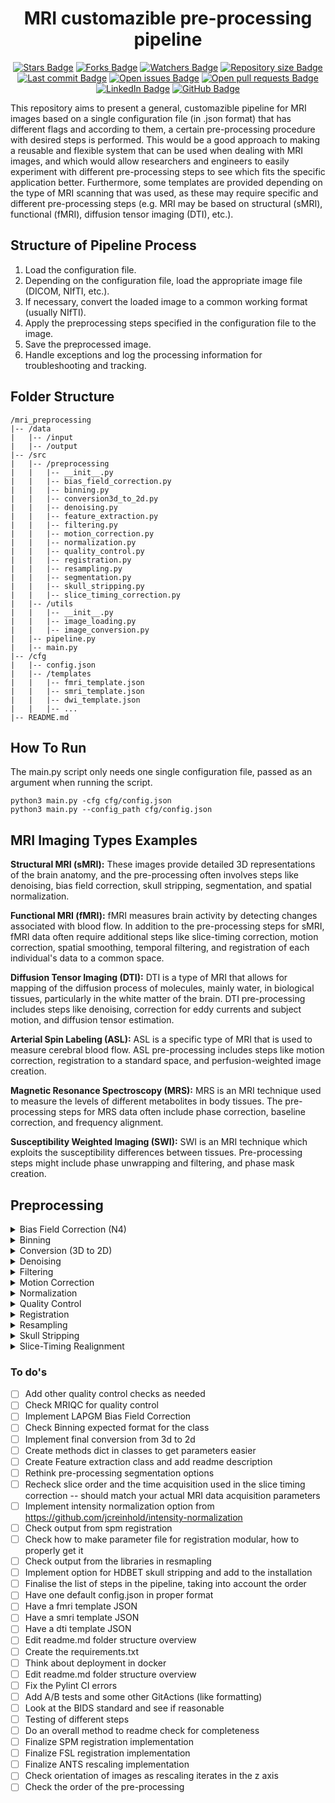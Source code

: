 <h1 align="center"> MRI customazible pre-processing pipeline </h1>
<div align="center">
<a href="https://github.com/jc-cp/mri-preprocessing" target="_blank"><img src="https://img.shields.io/github/stars/jc-cp/mri-preprocessing?style=social" alt="Stars Badge"/></a>
<a href="https://github.com/jc-cp/mri-preprocessing/fork" target="_blank"><img src="https://img.shields.io/github/forks/jc-cp/mri-preprocessing?style=social" alt="Forks Badge"/></a>
<a href="https://github.com/jc-cp/mri-preprocessing/stargazers" target="_blank"><img src="https://img.shields.io/github/watchers/jc-cp/mri-preprocessing?style=social" alt="Watchers Badge"/></a>
<a href="https://github.com/jc-cp/mri-preprocessing" target="_blank"><img src="https://img.shields.io/github/repo-size/jc-cp/mri-preprocessing" alt="Repository size Badge"/></a>
<a href="https://github.com/jc-cp/mri-preprocessing/commits/" target="_blank"><img src="https://img.shields.io/github/last-commit/jc-cp/mri-preprocessing" alt="Last commit Badge"/></a>
<a href="https://github.com/jc-cp/mri-preprocessing/issues" target="_blank"><img src="https://img.shields.io/github/issues/jc-cp/mri-preprocessing" alt="Open issues Badge"/></a>
<a href="https://github.com/jc-cp/mri-preprocessing/pulls" target="_blank"><img src="https://img.shields.io/github/issues-pr/jc-cp/mri-preprocessing" alt="Open pull requests Badge"/></a>
<br>
<a href="https://www.linkedin.com/in/juan-carlos-climent-pardo/" target="_blank"><img src="https://img.shields.io/badge/LinkedIn-blue?style=flat&logo=linkedin&color=blue" alt="LinkedIn Badge"/></a>
<a href="https://github.com/jc-cp" target="_blank"><img src="https://img.shields.io/badge/GitHub-black?style=flat&logo=github&color=black" alt="GitHub Badge"/></a>
</div>


This repository aims to present a general, customazible pipeline for MRI images based on a single configuration file (in .json format) that has different flags and according to them, a certain pre-processing procedure with desired steps is performed. This would be a good approach to making a reusable and flexible system that can be used when dealing with MRI images, and which would allow researchers and engineers to easily experiment with different pre-processing steps to see which fits the specific application better. Furthermore, some templates are provided depending on the type of MRI scanning that was used, as these may require specific and different pre-processing steps (e.g. MRI may be based on structural (sMRI), functional (fMRI), diffusion tensor imaging (DTI), etc.).

## Structure of Pipeline Process
1. Load the configuration file. 
2. Depending on the configuration file, load the appropriate image file (DICOM, NIfTI, etc.). 
3. If necessary, convert the loaded image to a common working format (usually NIfTI). 
4. Apply the preprocessing steps specified in the configuration file to the image. 
5. Save the preprocessed image. 
6. Handle exceptions and log the processing information for troubleshooting and tracking.

## Folder Structure
```
/mri_preprocessing 
|-- /data
|   |-- /input
|   |-- /output
|-- /src
|   |-- /preprocessing
|   |   |-- __init__.py
|   |   |-- bias_field_correction.py
|   |   |-- binning.py
|   |   |-- conversion3d_to_2d.py
|   |   |-- denoising.py
|   |   |-- feature_extraction.py
|   |   |-- filtering.py
|   |   |-- motion_correction.py
|   |   |-- normalization.py
|   |   |-- quality_control.py
|   |   |-- registration.py
|   |   |-- resampling.py
|   |   |-- segmentation.py
|   |   |-- skull_stripping.py
|   |   |-- slice_timing_correction.py
|   |-- /utils
|   |   |-- __init__.py
|   |   |-- image_loading.py
|   |   |-- image_conversion.py
|   |-- pipeline.py
|   |-- main.py
|-- /cfg
|   |-- config.json
|   |-- /templates
|   |   |-- fmri_template.json
|   |   |-- smri_template.json
|   |   |-- dwi_template.json
|   |   |-- ...
|-- README.md
```

## How To Run
The main.py script only needs one single configuration file, passed as an argument when running the script.
```
python3 main.py -cfg cfg/config.json
python3 main.py --config_path cfg/config.json
```

## MRI Imaging Types Examples
**Structural MRI (sMRI):** These images provide detailed 3D representations of the brain anatomy, and the pre-processing often involves steps like denoising, bias field correction, skull stripping, segmentation, and spatial normalization.

**Functional MRI (fMRI):** fMRI measures brain activity by detecting changes associated with blood flow. In addition to the pre-processing steps for sMRI, fMRI data often require additional steps like slice-timing correction, motion correction, spatial smoothing, temporal filtering, and registration of each individual's data to a common space.

**Diffusion Tensor Imaging (DTI):** DTI is a type of MRI that allows for mapping of the diffusion process of molecules, mainly water, in biological tissues, particularly in the white matter of the brain. DTI pre-processing includes steps like denoising, correction for eddy currents and subject motion, and diffusion tensor estimation.

**Arterial Spin Labeling (ASL):** ASL is a specific type of MRI that is used to measure cerebral blood flow. ASL pre-processing includes steps like motion correction, registration to a standard space, and perfusion-weighted image creation.

**Magnetic Resonance Spectroscopy (MRS):** MRS is an MRI technique used to measure the levels of different metabolites in body tissues. The pre-processing steps for MRS data often include phase correction, baseline correction, and frequency alignment.

**Susceptibility Weighted Imaging (SWI):** SWI is an MRI technique which exploits the susceptibility differences between tissues. Pre-processing steps might include phase unwrapping and filtering, and phase mask creation.

## Preprocessing

<details>
<summary>Bias Field Correction (N4)</summary>
N4 bias field correction is a key preprocessing step for improving the quality of MRI images. It compensates for the intensity inhomogeneities, or bias field, which are inherent in MRI images due to variations in the sensitivity of the radio frequency coils and other factors. This variation can distort the intensity values of the voxels, making subsequent image analysis tasks challenging. The presented implementation methods include:

    1. An SITK variant, which is great but tends to be a little slow
    2. An LapGM implementation

</details>

<details>
<summary>Binning</summary>
Usually refers to the process of reducing the number of levels in an image or signal. This can often be thought of as a type of quantization. For instance, if you have an image with a bit depth of 16 (meaning there are 65,536 possible levels for each pixel), you might reduce this to 8 bits (256 levels) or less. Some common binning strategies include:

    Fixed-Width Binning: The range of the data is divided into a set of equally spaced bins. Each bin has the same width. This is the most common binning strategy and is typically used when the data is uniformly distributed.

    Adaptive Binning: The bin widths are not constant and are determined based on the data. This strategy is often used when the data has a skewed distribution. There are various methods for determining the bin widths, such as Freedman-Diaconis rule or Scott's rule.

    Quantile Binning: The data is divided into a set of equal-sized bins, where each bin contains approximately the same number of data points. This is especially useful when dealing with skewed data or when it's important to rank data points relative to one another.
</details>

<details>
<summary>Conversion (3D to 2D)</summary>
Used when the memory to train a 3D model is limited; or when scarce amount of data. Attention: make sure to co-register the scans beforehand, so when the axial 2D slices are created the iteration is over the same axis.
</details>

<details>
<summary>Denoising</summary>
Denoising of MRI images can be accomplished by numerous methods, each with its strengths and weaknesses. Here are two methods that are commonly used:

    Gaussian filtering: This is a simple and fast technique that blurs an image using a Gaussian kernel in order to reduce noise. It works by averaging the pixels within a neighborhood defined by the Gaussian kernel, thereby smoothing out small fluctuations caused by noise. However, a disadvantage is that it also blurs edges and fine details in the image.

    Non-local Means (NLM): This is a more sophisticated denoising technique that is particularly effective for preserving edges and fine details. It works by searching the whole image for similar patches to the one being denoised, and averaging them. The degree of averaging is based on the similarity of patches, with more similar patches contributing more to the result. This allows NLM to preserve edges and fine details while still reducing noise. However, it is computationally more expensive than simple Gaussian filtering.

    Total Variation Denoising: This method leverages the concept of Total Variation which focuses on reducing the 'total variation' of the image, where variation is measured as the integral of the absolute gradient of the image. This method is very effective in removing "salt and pepper" type noise while preserving edges and can be adapted for multiplicative noise found in MRI images.

    Anisotropic diffusion (Perona-Malik method): This technique aims to reduce noise while preserving structural edges by diffusing image pixels along the direction of less intensity variation.

    Wavelet Transform based denoising: Wavelet transform allows an image to be decomposed on a basis that includes localization in space and in frequency. By eliminating the coefficients of the wavelet transform that mainly contain noise, one can reconstruct an image with reduced noise.

It's important to note that the best method to use depends on the specifics of your image data and the analysis you want to perform. It can be beneficial to experiment with different methods to see which one gives the best results for your particular application.
</details>

<details>
<summary>Filtering</summary>

    This usually refers to the process of making the image less detailed or blurry, which can help in reducing high-frequency noise and making the image interpretation simpler. Methods for smoothing include Gaussian smoothing, Median Filtering, and Bilateral Filtering. Attention: While some methods like Gaussian smoothing or NLM can be used for both denoising and smoothing, the goals and the parameters used might be different. For example, in denoising, you might want to preserve more details and thus use a smaller parameter for the extent of smoothing, while for smoothing, you might want to reduce more details and thus use a larger parameter.

    The implemenation of otsu_filtering applies the calcualted threshold to the input image to create a binary image: all pixels with intensities above the threshold are set to 1, the others to 0.

</details>


<details>
<summary>Motion Correction</summary>

    Motion correction, also known as "intrasession registration" or "intra-subject registration" is used to align all the volumes of the same subject in a time series to a reference volume. It is a critical preprocessing step in MRI analysis, especially for functional MRI (fMRI) where a series of images are collected over time. The subject's head movement during the scanning can introduce substantial errors and bias in the subsequent analysis. A specific method is Volume-Realignment, which estimates the six parameters of rigid-body spatial transformations (3 translations and 3 rotations) that best align all 3D volumes to a reference volume (typically the first volume or the mean of all volumes).

</details>

<details>
<summary>Normalization</summary>
Normalization is an essential pre-processing step in image analysis. It helps to standardize the intensity values of an image and to reduce the variability across different images. There are several methods of image normalization:

    Intensity Normalization: This method involves re-scaling the intensity range of the image so that it spans a standard range, typically [0, 1] or [0, 255].

    Z-score Normalization: This method normalizes the image intensity values to have zero mean and unit standard deviation. Each voxel's intensity is subtracted by the mean and divided by the standard deviation.

    Histogram Equalization: This method transforms the image to have a uniform histogram. It is particularly useful when the image's histogram is heavily skewed or if the image has low contrast.
</details>

<details>
<summary>Quality Control</summary>
This step involves ensuring that the collected MRI data is of high quality. Poor quality data can occur due to numerous factors such as patient movement, technical issues with the scanner, etc. QC involves steps like visual inspection of the data, checking for excessive motion, verifying good signal-to-noise ratio, etc. This is crucial because poor quality data can affect the subsequent steps and lead to incorrect results. In some automated pipelines, QC might involve algorithms for outlier detection or checks for unexpected data characteristics.
</details>

<details>
<summary>Registration</summary>

    Registration is a broader term that refers to the process of aligning different datasets into one common space. In MRI, this is often used to align an individual's anatomical scan with a standard template (like the MNI template), allowing for group analyses across individuals. It could also refer to the process of aligning an individual's functional images with their own anatomical scan, which ensures that the functional data can be accurately overlaid onto the correct anatomical structures.

    When performing the registration step for MRI (pediatric) brain images, please access the NIHPD template website for brain volumes from the 4.5 to 18.5y age range (https://www.mcgill.ca/bic/software/tools-data-analysis/anatomical-mri/atlases/nihpd). The download files cna be accessed here (http://www.bic.mni.mcgill.ca/~vfonov/nihpd/obj1/). Please include / copy the dowloaded templates to the "/mri-preprocessing/data/registration_templates/" folder if you want to enable the registration setp.

</details>


<details>
<summary>Resampling</summary>
    
    In the MRI preprocessing pipeline, resampling is often done after the registration step. The idea is to bring all the images to the same standard space (like MNI space) and the same resolution, so that each voxel corresponds to the same physical location across subjects. In terms of implementation, various tools can be used for resampling, such as:

        1. FSL's FLIRT
        2.ANTs (Advanced Normalization Tools)
    
    Remember that ANTs' ResampleImageBySpacing changes the spacing between pixels/voxels in the image, whereas FLIRT changes the resolution to an isotropic voxel size
</details>

<details>
<summary>Skull Stripping</summary>
Skull stripping is a critical pre-processing step in the analysis of neuroimaging data. Several methods have been developed for this purpose, with varying degrees of complexity and performance. Here are three common methods:

    Threshold-Based Skull Stripping: This method works by setting a threshold for the intensity of the image. Voxels with intensity values below the threshold are considered to be part of the skull and are thus removed. This method is straightforward to implement but may not perform well if the intensity distribution of the brain tissue overlaps with that of the skull.

    Morphological Operations-Based Skull Stripping: This method involves a sequence of morphological operations, such as dilation, erosion, opening, and closing. The idea is to remove small connected components and holes in the brain image, which are likely to represent non-brain tissues.

    Atlas-Based Skull Stripping: This method uses a pre-defined atlas or template of the brain, which is registered to the subject's image. The atlas typically includes a binary mask that defines the brain region. Once the atlas is aligned with the subject's image, the mask can be applied to remove the skull.
</details>

<details>
<summary>Slice-Timing Realignment</summary>

    Depending on the scanner setup, the slices os MRIs could be acquired sequentially or in an interleaved fashion. This means that there is a small delay between when the first slice is acquired and when the last slice is acquired. As most fMRI scans acquire different slices at different times within each TR (Repetition Time), this can lead to spatial-temporal misalignment. However, when analyzing the data, it is often assumed that all slices from a given volume are acquired simultaneously. Slice-timing is specifically for correcting the timing difference among slices within each volume. It can be corrected by resampling the signal at each voxel to a reference time point, using the slice-timing information. Also note that slice timing correction is usually performed before motion correction in the overall fMRI preprocessing pipeline.

</details>


### To do's
- [ ] Add other quality control checks as needed
- [ ] Check MRIQC for quality control
- [ ] Implement LAPGM Bias Field Correction
- [ ] Check Binning expected format for the class 
- [ ] Implement final conversion from 3d to 2d
- [ ] Create methods dict in classes to get parameters easier 
- [ ] Create Feature extraction class and add readme description
- [ ] Rethink pre-processing segmentation options
- [ ] Recheck slice order and the time acquisition used in the slice timing correction -- should match your actual MRI data acquisition parameters
- [ ] Implement intensity normalization option from https://github.com/jcreinhold/intensity-normalization
- [ ] Check output from spm registration
- [ ] Check how to make parameter file for registration modular, how to properly get it 
- [ ] Check output from the libraries in resmapling
- [ ] Implement option for HDBET skull stripping and add to the installation
- [ ] Finalise the list of steps in the pipeline, taking into account the order 
- [ ] Have one default config.json in proper format
- [ ] Have a fmri template JSON
- [ ] Have a smri template JSON
- [ ] Have a dti template JSON
- [ ] Edit readme.md folder structure overview
- [ ] Create the requirements.txt 
- [ ] Think about deployment in docker
- [ ] Edit readme.md folder structure overview
- [ ] Fix the Pylint CI errors
- [ ] Add A/B tests and some other GitActions (like formatting)
- [ ] Look at the BIDS standard and see if reasonable
- [ ] Testing of different steps 
- [ ] Do an overall method to readme check for completeness
- [ ] Finalize SPM registration implementation
- [ ] Finalize FSL registration implementation
- [ ] Finalize ANTS rescaling implementation
- [ ] Check orientation of images as rescaling iterates in the z axis
- [ ] Check the order of the pre-processing
